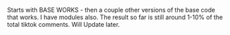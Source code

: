 Starts with BASE WORKS - then a couple other versions of the base code that works.
I have modules also.
The result so far is still around 1-10% of the total tiktok comments.
Will Update later.
